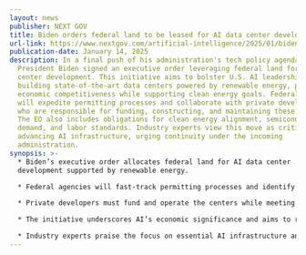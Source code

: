 ```yaml
---
layout: news
publisher: NEXT GOV
title: Biden orders federal land to be leased for AI data center development
url-link: https://www.nextgov.com/artificial-intelligence/2025/01/biden-orders-federal-land-be-leased-ai-data-center-development/402177/
publication-date: January 14, 2025
description: In a final push of his administration's tech policy agenda,
  President Biden signed an executive order leveraging federal land for AI data
  center development. This initiative aims to bolster U.S. AI leadership by
  building state-of-the-art data centers powered by renewable energy, promoting
  economic competitiveness while supporting clean energy goals. Federal agencies
  will expedite permitting processes and collaborate with private developers,
  who are responsible for funding, constructing, and maintaining these centers.
  The EO also includes obligations for clean energy alignment, semiconductor
  demand, and labor standards. Industry experts view this move as critical for
  advancing AI infrastructure, urging continuity under the incoming
  administration.
synopsis: >-
  * Biden’s executive order allocates federal land for AI data center
  development supported by renewable energy.

  * Federal agencies will fast-track permitting processes and identify suitable land for construction.

  * Private developers must fund and operate the centers while meeting clean energy and labor standards.

  * The initiative underscores AI’s economic significance and aims to retain U.S. leadership in innovation.

  * Industry experts praise the focus on essential AI infrastructure and urge policy continuity.
---
```

